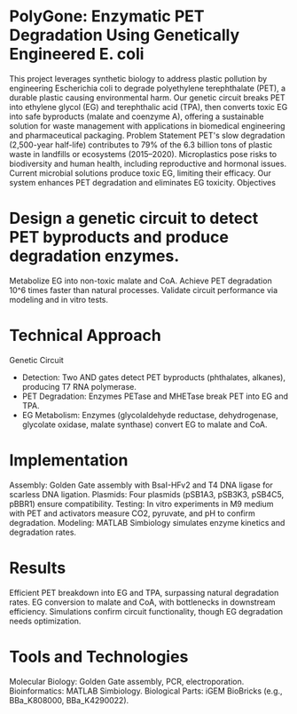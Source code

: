 # PolyGone: Enzymatic PET Degradation Using Genetically Engineered E. coli
This project leverages synthetic biology to address plastic pollution by engineering Escherichia coli to degrade polyethylene terephthalate (PET), a durable plastic causing environmental harm. Our genetic circuit breaks PET into ethylene glycol (EG) and terephthalic acid (TPA), then converts toxic EG into safe byproducts (malate and coenzyme A), offering a sustainable solution for waste management with applications in biomedical engineering and pharmaceutical packaging.
Problem Statement
PET's slow degradation (2,500-year half-life) contributes to 79% of the 6.3 billion tons of plastic waste in landfills or ecosystems (2015–2020). Microplastics pose risks to biodiversity and human health, including reproductive and hormonal issues. Current microbial solutions produce toxic EG, limiting their efficacy. Our system enhances PET degradation and eliminates EG toxicity.
Objectives

# Design a genetic circuit to detect PET byproducts and produce degradation enzymes.
Metabolize EG into non-toxic malate and CoA.
Achieve PET degradation 10^6 times faster than natural processes.
Validate circuit performance via modeling and in vitro tests.

# Technical Approach
Genetic Circuit
- Detection: Two AND gates detect PET byproducts (phthalates, alkanes), producing T7 RNA polymerase.
- PET Degradation: Enzymes PETase and MHETase break PET into EG and TPA.
- EG Metabolism: Enzymes (glycolaldehyde reductase, dehydrogenase, glycolate oxidase, malate synthase) convert EG to malate and CoA.

# Implementation
Assembly: Golden Gate assembly with BsaI-HFv2 and T4 DNA ligase for scarless DNA ligation.
Plasmids: Four plasmids (pSB1A3, pSB3K3, pSB4C5, pBBR1) ensure compatibility.
Testing: In vitro experiments in M9 medium with PET and activators measure CO2, pyruvate, and pH to confirm degradation.
Modeling: MATLAB Simbiology simulates enzyme kinetics and degradation rates.

# Results
Efficient PET breakdown into EG and TPA, surpassing natural degradation rates.
EG conversion to malate and CoA, with bottlenecks in downstream efficiency.
Simulations confirm circuit functionality, though EG degradation needs optimization.

# Tools and Technologies
Molecular Biology: Golden Gate assembly, PCR, electroporation.
Bioinformatics: MATLAB Simbiology.
Biological Parts: iGEM BioBricks (e.g., BBa_K808000, BBa_K4290022).

